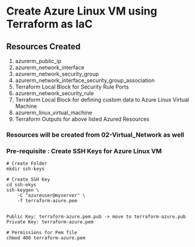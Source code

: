 # Create Azure Linux VM using Terraform as IaC

## Resources Created 
1. azurerm_public_ip
2. azurerm_network_interface
3. azurerm_network_security_group
4. azurerm_network_interface_security_group_association
5. Terraform Local Block for Security Rule Ports
6. azurerm_network_security_rule
7. Terraform Local Block for defining custom data to Azure Linux Virtual Machine
8. azurerm_linux_virtual_machine
9. Terraform Outputs for above listed Azured Resources 

### Resources will be created from 02-Virtual_Network as well
### Pre-requisite : Create SSH Keys for Azure Linux VM
```t
# Create Folder
mkdir ssh-keys

# Create SSH Key
cd ssh-ekys
ssh-keygen \
    -C "azureuser@myserver" \
    -f terraform-azure.pem 


Public Key: terraform-azure.pem.pub -> move to terraform-azure.pub
Private Key: terraform-azure.pem

# Permissions for Pem file
chmod 400 terraform-azure.pem
```